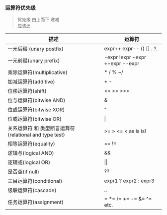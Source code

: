 ### 运算符优先级

> 优先级 由上而下 递减  
> 应该还

| 描述                                                       | 运算符                                       |
|---                                                         |---                                           |
| 一元后缀 (unary postfix)                                   |   expr++ expr--    ()    \[\]    .    ?.     |
| 一元前缀(unary prefix)                                     |	-expr    !expr    ~expr    ++expr    --expr |
| 乘除运算符(multiplicative)                                 |	*    /    %  ~/                             |
| 加减运算符(additive)                                       |	+    -                                      |
| 位移运算符(shift)                                          |	<<    >>    >>>                             |
| 位与运算符(bitwise AND)                                    |	&                                           |
| 位或运算符(bitwise XOR)                                    |	^                                           |
| 位或运算符(bitwise OR)                                     |	\|                                          |
| 关系运算符 和  类型断言运算符 (relational and type test)   |	>=    >    <=    <    as    is    is!       |
| 相等运算符(equality)                                       |	==    !=                                    |
| 逻辑与(logical AND)                                        |	&&                                          |
| 逻辑或(logical OR)                                         |	\|\|                                        |
| 是否空(if null)                                            |	??                                          |
| 三目运算符(conditional)                                    |	expr1 ? expr2 : expr3                       |
| 级联运算符(cascade)                                        |	..                                          |
| 任务运算符(assignment)                                     |	=    *=    /=   +=   -=   &=   ^=   etc.    |
